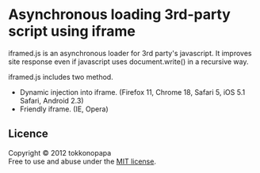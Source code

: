 Asynchronous loading 3rd-party script using iframe
==================================================

iframed.js is an asynchronous loader for 3rd party's javascript.
It improves site response even if javascript uses document.write()
in a recursive way.

iframed.js includes two method.

* Dynamic injection into iframe. (Firefox 11, Chrome 18, Safari 5, iOS 5.1 Safari, Android 2.3)
* Friendly iframe. (IE, Opera)

Licence
-------
Copyright &copy; 2012 tokkonopapa  
Free to use and abuse under the [MIT license][MIT].
 
[MIT]: http://www.opensource.org/licenses/mit-license.php
